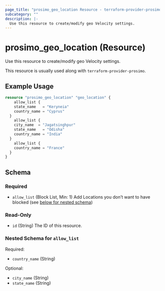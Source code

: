 ```yaml
---
page_title: "prosimo_geo_location Resource - terraform-provider-prosimo"
subcategory: ""
description: |-
  Use this resource to create/modify geo Velocity settings.
---
```


# prosimo_geo_location (Resource)

Use this resource to create/modify geo Velocity settings.

This resource is usually used along with `terraform-provider-prosimo`.



## Example Usage

```terraform
resource "prosimo_geo_location" "geo_location" {
    allow_list {
    state_name   = "Keryneia"  
    country_name = "Cyprus" 
  }
    allow_list {
    city_name  = "Jagatsinghpur"
    state_name   = "Odisha"  
    country_name = "India" 
  }  
    allow_list {  
    country_name = "France" 
  }          
}
```

<!-- schema generated by tfplugindocs -->
## Schema

### Required

- `allow_list` (Block List, Min: 1) Add Locations you don’t want to have blocked (see [below for nested schema](#nestedblock--allow_list))

### Read-Only

- `id` (String) The ID of this resource.

<a id="nestedblock--allow_list"></a>
### Nested Schema for `allow_list`

Required:

- `country_name` (String)

Optional:

- `city_name` (String)
- `state_name` (String)

